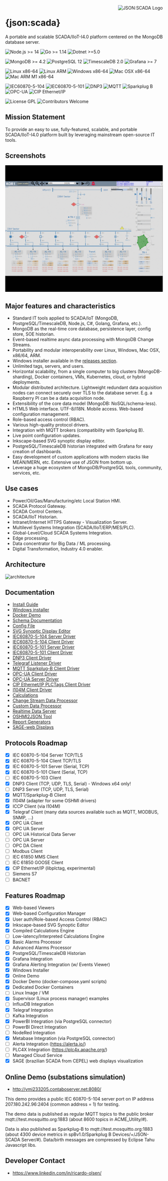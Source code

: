 <a href="https://github.com/riclolsen/json-scada/">
    <img src="https://github.com/riclolsen/json-scada/raw/master/src/htdocs/images/json-scada.svg" alt="JSON:SCADA Logo" title="JSON:SCADA" align="right" height="60" />
</a>

{json:scada}
============

A portable and scalable SCADA/IIoT-I4.0 platform centered on the MongoDB database server.

![](https://img.shields.io/badge/node-%3E%3D14-green "Node.js >= 14")
![](https://img.shields.io/badge/golang-%3E%3D1.14-green "Go >= 1.14")
![](https://img.shields.io/badge/dotnet-%3E%3D5.0-green "Dotnet >=5.0")

![](https://img.shields.io/badge/mongodb-%3E%3D4.2-green "MongoDB >= 4.2")
![](https://img.shields.io/badge/postgresql-12-green "PostgreSQL 12")
![](https://img.shields.io/badge/timescaledb-2.0-green "TimescaleDB 2.0")
![](https://img.shields.io/badge/grafana-%3E%3D7-green "Grafana >= 7")

![](https://img.shields.io/badge/linux-x86--64-green "Linux x86-64")
![](https://img.shields.io/badge/linux-ARM-green "Linux ARM")
![](https://img.shields.io/badge/windows-x86--64-green "Windows x86-64")
![](https://img.shields.io/badge/macosx-x86--64-green "Mac OSX x86-64")
![](https://img.shields.io/badge/macosx-ARM--M1-yellow "Mac ARM M1 x86-64")

![](https://img.shields.io/badge/IEC60870--5--104-green "IEC60870-5-104")
![](https://img.shields.io/badge/IEC60870--5--101-green "IEC60870-5-101")
![](https://img.shields.io/badge/DNP3-green "DNP3")
![](https://img.shields.io/badge/MQTT-green "MQTT")
![](https://img.shields.io/badge/Sparkplug--B-green "Sparkplug B")
![](https://img.shields.io/badge/OPC--UA-green "OPC-UA")
![](https://img.shields.io/badge/CIP.Ethernet/IP-yellow "CIP Ethernet/IP")

![](https://img.shields.io/badge/license-GPL-green "License GPL")
![](https://img.shields.io/badge/contributors-welcome-green "Contributors Welcome")

## Mission Statement

To provide an easy to use, fully-featured, scalable, and portable SCADA/IIoT-I4.0 platform built by leveraging mainstream open-source IT tools.
 
## Screenshots

![screenshots](https://github.com/riclolsen/json-scada/raw/master/docs/screenshots/anim-screenshots.gif "{json:scada} Screenshots")

## Major features and characteristics

* Standard IT tools applied to SCADA/IoT (MongoDB, PostgreSQL/TimescaleDB, Node.js, C#, Golang, Grafana, etc.).
* MongoDB as the real-time core database, persistence layer, config store, SOE historian.
* Event-based realtime async data processing with MongoDB Change Streams.
* Portability and modular interoperability over Linux, Windows, Mac OSX, x86/64, ARM.
* Windows installer available in the [releases section](https://github.com/riclolsen/json-scada/releases/tag/V0.18-alpha).
* Unlimited tags, servers, and users.
* Horizontal scalability, from a single computer to big clusters (MongoDB-sharding), Docker containers, VMs, Kubernetes, cloud, or hybrid deployments.
* Modular distributed architecture. Lightweight redundant data acquisition nodes can connect securely over TLS to the database server. E.g. a Raspberry PI can be a data acquisition node.
* Extensibility of the core data model (MongoDB: NoSQL/schema-less).
* HTML5 Web interface. UTF-8/I18N. Mobile access. Web-based configuration management.
* Role-based access control (RBAC). 
* Various high-quality protocol drivers.
* Integration with MQTT brokers (compatibility with Sparkplug B).
* Live point configuration updates.
* Inkscape-based SVG synoptic display editor.
* PostgreSQL/TimescaleDB historian integrated with Grafana for easy creation of dashboards.
* Easy development of custom applications with modern stacks like MEAN/MERN, etc. Extensive use of JSON from bottom up.
* Leverage a huge ecosystem of MongoDB/PostgreSQL tools, community, services, etc.

## Use cases

* Power/Oil/Gas/Manufacturing/etc Local Station HMI.
* SCADA Protocol Gateway.
* SCADA Control Centers.
* SCADA/IIoT Historian.
* Intranet/Internet HTTPS Gateway - Visualization Server.
* Multilevel Systems Integration (SCADA/IIoT/ERP/MES/PLC).
* Global-Level/Cloud SCADA Systems Integration.
* Edge processing.
* Data concentrator for Big Data / ML processing.
* Digital Transformation, Industry 4.0 enabler.

## Architecture

![architecture](http://www.plantuml.com/plantuml/proxy?cache=no&src=https://raw.githubusercontent.com/riclolsen/json-scada/master/docs/JSON-SCADA_Arquitecture.txt "{json:scada} Architecture")

## Documentation

* [Install Guide](docs/install.md)
* [Windows installer](https://github.com/riclolsen/json-scada/releases/tag/V0.18-alpha)
* [Docker Demo](demo-docker/README.md)
* [Schema Documentation](docs/schema.md)
* [Config File](conf/README.md)
* [SVG Synoptic Display Editor](src/svg-display-editor/README.md)
* [IEC60870-5-104 Server Driver](src/lib60870.netcore/iec104server/README.md)
* [IEC60870-5-104 Client Driver](src/lib60870.netcore/iec104client/README.md)
* [IEC60870-5-101 Server Driver](src/lib60870.netcore/iec101server/README.md)
* [IEC60870-5-101 Client Driver](src/lib60870.netcore/iec101client/README.md)
* [DNP3 Client Driver](src/dnp3/Dnp3Client/README.md)
* [Telegraf Listener Driver](src/telegraf-listener/README.md)
* [MQTT Sparkplug-B Client Driver](src/mqtt-sparkplug/README.md)
* [OPC-UA Client Driver](src/OPC-UA-Client/README.md)
* [OPC-UA Server Driver](src/OPC-UA-Server/README.md)
* [CIP Ethernet/IP PLCTags Client Driver](src/libplctag/PLCTagsClient/README.md)
* [I104M Client Driver](src/i104m/README.md)
* [Calculations](src/calculations/README.md)
* [Change Stream Data Processor](src/cs_data_processor/README.md)
* [Custom Data Processor](src/cs_custom_processor/README.md)
* [Realtime Data Server](src/server_realtime/README.md)
* [OSHMI2JSON Tool](src/oshmi2json/README.md)
* [Report Generators](docs/report_generators.md)
* [SAGE-web Displays](src/htdocs/sage-cepel-displays/README.md)

## Protocols Roadmap

- [x] IEC 60870-5-104 Server TCP/TLS
- [x] IEC 60870-5-104 Client TCP/TLS
- [x] IEC 60870-5-101 Server (Serial, TCP)
- [x] IEC 60870-5-101 Client (Serial, TCP)
- [ ] IEC 60870-5-103 Client
- [x] DNP3 Client (TCP, UDP, TLS, Serial) - Windows x64 only!
- [ ] DNP3 Server (TCP, UDP, TLS, Serial)
- [x] MQTT/Sparkplug-B Client
- [x] I104M (adapter for some OSHMI drivers)
- [x] ICCP Client (via I104M)
- [x] Telegraf Client (many data sources available such as MQTT, MODBUS, SNMP, ...)
- [x] OPC UA Client
- [x] OPC UA Server
- [ ] OPC UA Historical Data Server
- [ ] OPC UA Server
- [ ] OPC DA Client
- [ ] Modbus Client
- [ ] IEC 61850 MMS Client
- [ ] IEC 61850 GOOSE Client
- [x] CIP Ethernet/IP (libplctag, experimental)
- [ ] Siemens S7
- [ ] BACNET

## Features Roadmap

- [x] Web-based Viewers
- [x] Web-based Configuration Manager
- [x] User auth/Role-based Access Control (RBAC)
- [x] Inkscape-based SVG Synoptic Editor
- [x] Compiled Calculations Engine
- [ ] Low-latency/Interpreted Calculations Engine
- [x] Basic Alarms Processor
- [ ] Advanced Alarms Processor 
- [x] PostgreSQL/TimescaleDB Historian
- [x] Grafana Integration 
- [x] Grafana Alerting Integration (w/ Events Viewer)
- [x] Windows Installer
- [x] Online Demo
- [x] Docker Demo (docker-compose.yaml scripts)
- [x] Dedicated Docker Containers
- [ ] Linux Image / VM
- [x] Supervisor (Linux process manager) examples
- [ ] InfluxDB Integration
- [x] Telegraf Integration
- [ ] Kafka Integration
- [x] PowerBI Integration (via PostgreSQL connector)
- [ ] PowerBI Direct Integration
- [ ] NodeRed Integration
- [x] Metabase Integration (via PostgreSQL connector)
- [ ] Alerta Integration (https://alerta.io/)
- [ ] PLC4X Integration (https://plc4x.apache.org/)
- [ ] Managed Cloud Service
- [x] SAGE (brazilian SCADA from CEPEL) web displays visualization

## Online Demo (substations simulation)

* http://vmi233205.contaboserver.net:8080/

This demo provides a public IEC 60870-5-104 server port on IP address 207.180.242.96:2404 (common address = 1) for testing.

The demo data is published as regular MQTT topics to the public broker mqtt://test.mosquitto.org:1883 (about 8600 topics in ACME_Utility/#).

Data is also published as Sparkplug-B to mqtt://test.mosquitto.org:1883 (about 4300 device metrics in spBv1.0/Sparkplug B Devices/+/JSON-SCADA Server/#). Data/birth messages are compressed by Eclipse Tahu Javascript libs.

## Developer Contact

* https://www.linkedin.com/in/ricardo-olsen/
